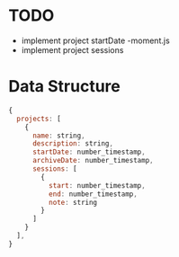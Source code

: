 # TODO
- implement project startDate -moment.js
- implement project sessions

# Data Structure
```js
{
  projects: [
    {
      name: string,
      description: string,
      startDate: number_timestamp,
      archiveDate: number_timestamp,
      sessions: [
        {
          start: number_timestamp,
          end: number_timestamp,
          note: string
        }
      ]
    }
  ],
}
```